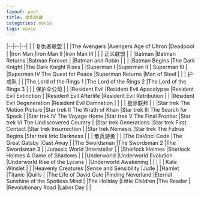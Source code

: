 ```yaml
---
layout: post
title: 电影收藏
categories: movie
tags: movie
--- 
```

|--|--|--|
|  | 复仇者联盟 |  |
|The Avengers |Avengers Age of Ultron |Deadpool |
|Iron Man |Iron Man II |Iron Man III |
|  | 正义联盟 |  |
|Batman |Batman Returns |Batman Forever |
|Batman and Robin |  |  |
|Batman Begins |The Dark Knight |The Dark Knight Rises |
|Superman I |Superman II | Superman III |
|Superman IV The Quest for Peace |Superman Returns |Man of Steel |
|  | 护戒队 |  |
|The Lord of the Rings 1 |The Lord of the Rings 2 |The Lord of the Rings 3 |
|  | 保护伞公司 |  |
|Resident Evil |Resident Evil Apocalypse |Resident Evil Extinction |
|Resident Evil Afterlife |Resident Evil Retribution |  |
|Resident Evil Degeneration |Resident Evil Damnation |  |
|  | 星际联邦 |  |
|Star trek The Motion Picture |Star trek II The Wrath of Khan |Star trek III The Search for Spock |
|Star trek IV The Voyage Home |Star trek V The Final Frontier |Star trek VI The Undiscovered Country |
|Star trek Generations |Star trek First Contact |Star trek Insurrection |
|Star trek Nemesis |Star trek The Futrue Begins |Star trek Into Darkness |
|  | 散兵游勇 |  |
|The DaVinci Code |The Great Gatsby |Cast Away |
|The Swordsman |The Swordsman 2 |The Swordsman 3 |
|Jurassic World |Interstellar |  |
|Sherlock Holmes |Sherlock Holmes A Game of Shadows |  |
|Underworld |Underworld Evolution |Underworld Rise of the Lycans |
|Underworld Awakening |  |  |
|  | Kate Winslet |  |
|Heavenly Creatures |Sense and Sensibility |Jude |
|Hamlet |Titanic |Quills |
|The Life of David Gale |Finding Neverland |Eternal Sunshine of the Spotless Mind |
|The Holiday |Little Children |The Reader |
|Revolutionary Road |Labor Day |  |

